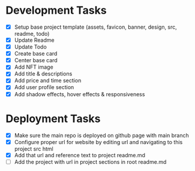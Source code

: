# Development Tasks

- [x] Setup base project template (assets, favicon, banner, design, src, readme, todo)
- [x] Update Readme
- [x] Update Todo
- [x] Create base card
- [x] Center base card
- [x] Add NFT image
- [x] Add title & descriptions
- [x] Add price and time section
- [x] Add user profile section
- [x] Add shadow effects, hover effects & responsiveness

# Deployment Tasks

- [x] Make sure the main repo is deployed on github page with main branch
- [x] Configure proper url for website by editing url and navigating to this project src html
- [x] Add that url and reference text to project readme.md
- [ ] Add the project with url in project sections in root readme.md
